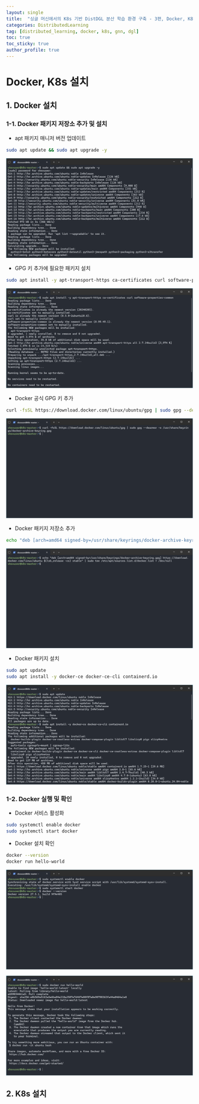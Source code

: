 ```yaml
---
layout: single
title:  "싱글 머신에서의 K8s 기반 DistDGL 분산 학습 환경 구축 - 3편, Docker, K8s 설치"
categories: DistributedLearning
tag: [distributed_learning, docker, k8s, gnn, dgl]
toc: true
toc_sticky: true
author_profile: true
---
```


# Docker, K8s 설치
## 1. Docker 설치
### 1-1. Docker 패키지 저장소 추가 및 설치
- apt 패키지 매니저 버전 업데이트

```bash
sudo apt update && sudo apt upgrade -y
```

![docker_install_1](/images/2025-02-17-DistDGL_on_Docker_3/docker_install_1.png)

- GPG 키 추가에 필요한 패키지 설치

```bash
sudo apt install -y apt-transport-https ca-certificates curl software-properties-common
```

![docker_install_2](/images/2025-02-17-DistDGL_on_Docker_3/docker_install_2.png)

- Docker 공식 GPG 키 추가

```bash
curl -fsSL https://download.docker.com/linux/ubuntu/gpg | sudo gpg --dearmor -o /usr/share/keyrings/docker-archive-keyring.gpg
```

![docker_install_3](/images/2025-02-17-DistDGL_on_Docker_3/docker_install_3.png)

- Docker 패키지 저장소 추가

```bash
echo "deb [arch=amd64 signed-by=/usr/share/keyrings/docker-archive-keyring.gpg] https://download.docker.com/linux/ubuntu $(lsb_release -cs) stable" | sudo tee /etc/apt/sources.list.d/docker.list > /dev/null
```

![docker_install_4](/images/2025-02-17-DistDGL_on_Docker_3/docker_install_4.png)

- Docker 패키지 설치

```bash
sudo apt update
sudo apt install -y docker-ce docker-ce-cli containerd.io
```

![docker_install_5](/images/2025-02-17-DistDGL_on_Docker_3/docker_install_5.png)

### 1-2. Docker 실행 및 확인
- Docker 서비스 활성화

```bash
sudo systemctl enable docker
sudo systemctl start docker
```

- Docker 설치 확인

```bash
docker --version
docker run hello-world
```

![docker_version_chk](/images/2025-02-17-DistDGL_on_Docker_3/docker_version_chk.png)

![docker_hello_world](/images/2025-02-17-DistDGL_on_Docker_3/docker_hello_world.png)

## 2. K8s 설치